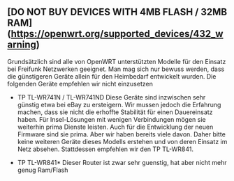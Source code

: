 ## [DO NOT BUY DEVICES WITH 4MB FLASH / 32MB RAM] (https://openwrt.org/supported_devices/432_warning)

Grundsätzlich sind alle von OpenWRT unterstützten Modelle für den Einsatz bei Freifunk Netzwerken geeignet. Man mag sich nur bewuss werden, dass die günstigeren Geräte allein für den Heimbedarf entwickelt wurden. Die folgenden Geräte empfehlen wir nicht einzusetzen

* TP TL-WR741N / TL-WR741ND
   Diese Geräte sind inzwischen sehr günstig etwa bei eBay zu ersteigern. Wir mussen jedoch die Erfahrung machen, dass sie nicht die erhoffte Stabilität für einen Dauereinsatz haben. Für Insel-Lösungen mit wenigen Verbindungen mögen sie weiterhin prima Dienste leisten. Auch für die Entwicklung der neuen Firmware sind sie prima. Aber wir haben bereits viele davon. Daher bitte keine weiteren Geräte dieses Modells erstehen und von deren Einsatz im Netz absehen. Stattdessen empfehlen wir den TP TL-WR841.

* TP TL-WR841*
  Dieser Router ist zwar sehr guenstig, hat aber nicht mehr genug Ram/Flash
